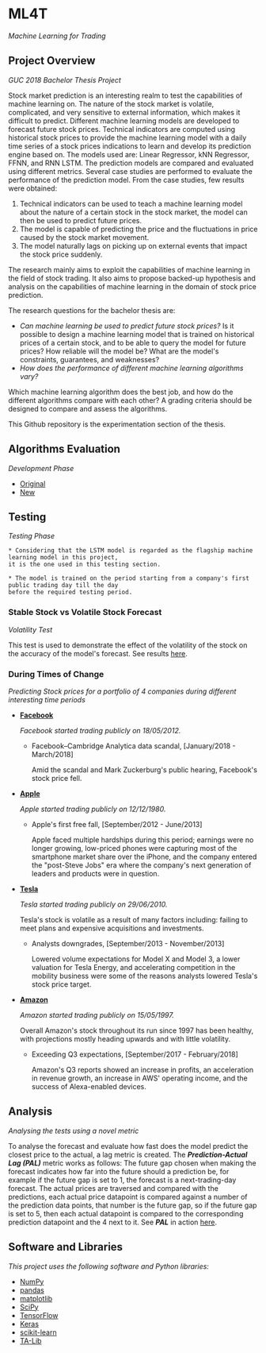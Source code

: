 # ML4T
*Machine Learning for Trading*

## Project Overview
*GUC 2018 Bachelor Thesis Project*

Stock market prediction is an interesting realm to test the capabilities of machine learning
on. The nature of the stock market is volatile, complicated, and very sensitive to external 
information, which makes it difficult to predict. Different machine learning models are 
developed to forecast future stock prices. Technical indicators are computed using historical 
stock prices to provide the machine learning model with a daily time series of a stock prices 
indications to learn and develop its prediction engine based on. The models used are: Linear 
Regressor, kNN Regressor, FFNN, and RNN LSTM. The prediction models are compared 
and evaluated using different metrics. Several case studies are performed to evaluate the 
performance of the prediction model. From the case studies, few results were obtained: 

1. Technical indicators can be used to teach a machine learning model about the nature of 
a certain stock in the stock market, the model can then be used to predict future prices. 
2. The model is capable of predicting the price and the fluctuations in price caused by the 
stock market movement. 
3. The model naturally lags on picking up on external events that impact the stock price suddenly.

The research mainly aims to exploit the capabilities of machine learning in the field of stock trading.
It also aims to propose backed-up hypothesis and analysis on the capabilities of machine learning in
the domain of stock price prediction.

The research questions for the bachelor thesis are:

* *Can machine learning be used to predict future stock prices?*
Is it possible to design a machine learning model that is trained  on historical prices of a 
certain stock, and to be able to query the model for future prices? How reliable will the model
be? What are the model's constraints, guarantees, and weaknesses?
* *How does the performance of different machine learning algorithms vary?*

Which machine learning algorithm does the best job, and how do the different algorithms compare
with each other? A grading criteria should be designed to compare and assess the algorithms.

This Github repository is the experimentation section of the thesis.

## Algorithms Evaluation
*Development Phase*

* [Original](https://github.com/ahmedhamdi96/ML4T/blob/master/machine_learning/original_evaluation.md)
* [New](https://github.com/ahmedhamdi96/ML4T/blob/master/machine_learning/new_evaluation.md)

## Testing
*Testing Phase*

    * Considering that the LSTM model is regarded as the flagship machine learning model in this project, 
    it is the one used in this testing section.

    * The model is trained on the period starting from a company's first public trading day till the day 
    before the required testing period.

### Stable Stock vs Volatile Stock Forecast
*Volatility Test*

This test is used to demonstrate the effect of the volatility of the stock on the accuracy of the model's forecast. 
See results [here](https://github.com/ahmedhamdi96/ML4T/blob/master/machine_learning/testing/results/stable_vs_volatile.md).

### During Times of Change
*Predicting Stock prices for a portfolio of 4 companies during different interesting time periods*

* **[Facebook](https://github.com/ahmedhamdi96/ML4T/blob/master/machine_learning/testing/results/facebook.md)**

  *Facebook started trading publicly on 18/05/2012.*

  * Facebook–Cambridge Analytica data scandal, [January/2018 - March/2018]

    Amid the scandal and Mark Zuckerburg's public hearing, Facebook's stock price fell.

* **[Apple](https://github.com/ahmedhamdi96/ML4T/blob/master/machine_learning/testing/results/apple.md)**

  *Apple started trading publicly on 12/12/1980.*

  * Apple's first free fall, [September/2012 - June/2013]

    Apple faced multiple hardships during this period; earnings were no longer growing, 
    low-priced phones were capturing most of the smartphone market share over the iPhone,
    and the company entered the "post-Steve Jobs" era where the company's next generation 
    of leaders and products were in question.


* **[Tesla](https://github.com/ahmedhamdi96/ML4T/blob/master/machine_learning/testing/results/tesla.md)**

  *Tesla started trading publicly on 29/06/2010.*

  Tesla's stock is volatile as a result of many factors including: failing to meet plans 
  and expensive acquisitions and investments.

  * Analysts downgrades, [September/2013 - November/2013]

    Lowered volume expectations for Model X and Model 3, a lower valuation for Tesla Energy, 
    and accelerating competition in the mobility business were some of the reasons analysts
    lowered Tesla's stock price target.

* **[Amazon](https://github.com/ahmedhamdi96/ML4T/blob/master/machine_learning/testing/results/amazon.md)**

  *Amazon started trading publicly on 15/05/1997.*

  Overall Amazon's stock throughout its run since 1997 has been healthy, with projections mostly 
  heading upwards and with little volatility.

  * Exceeding Q3 expectations, [September/2017 - February/2018]

    Amazon's Q3 reports showed an increase in profits, an acceleration in revenue growth, an increase 
    in AWS' operating income, and the success of Alexa-enabled devices.

## Analysis
*Analysing the tests using a novel metric*

To analyse the forecast and evaluate how fast does the model predict the closest price to the actual, a lag metric is created.
The **_Prediction-Actual Lag (PAL)_** metric works as follows: 
The future gap chosen when making the forecast indicates how far into the future should a prediction be, for example if the future gap is set to 1, the forecast is a next-trading-day forecast. The actual prices are traversed and compared with the predictions, each actual price datapoint is compared against a number of the prediction data points, that number is the future gap, so if the future gap is set to 5, then each actual datapoint is compared to the corresponding prediction datapoint and the 4 next to it. See **_PAL_** in action [here](https://github.com/ahmedhamdi96/ML4T/blob/master/machine_learning/testing/results/analysis.md).

## Software and Libraries
*This project uses the following software and Python libraries:*

* [NumPy](http://www.numpy.org/)
* [pandas](http://pandas.pydata.org/)
* [matplotlib](https://matplotlib.org/index.html)
* [SciPy](https://www.scipy.org/)
* [TensorFlow](https://www.tensorflow.org)
* [Keras](https://keras.io/)
* [scikit-learn](http://scikit-learn.org/stable/)
* [TA-Lib](https://mrjbq7.github.io/ta-lib/doc_index.html)